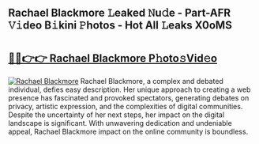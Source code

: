 ## Rachael Blackmore 𝙻eaked 𝙽u𝚍e - Part-AFR 𝚅𝚒deo B𝚒kini 𝙿hotos - Hot All 𝙻eaks X0oMS

# <h2><a href="http://ld271v.urlbe.top/?page=Rachael+Blackmore">🔗🔗👉👉 Rachael Blackmore P𝚑oto𝚜Vid𝚎o</a></h2>

[![Rachael Blackmore](https://i.imgur.com/eBuTRDB.gif)](http://ld271v.urlbe.top/?page=Rachael+Blackmore)
Rachael Blackmore, a complex and debated individual, defies easy description. Her unique approach to creating a web presence has fascinated and provoked spectators, generating debates on privacy, artistic expression, and the complexities of digital communities. Despite the uncertainty of her next steps, her impact on the digital landscape is significant. With unwavering dedication and undeniable appeal, Rachael Blackmore impact on the online community is boundless.
